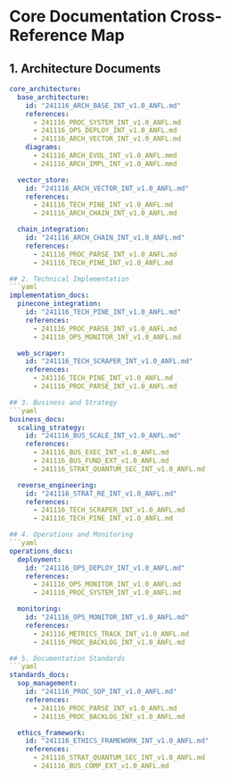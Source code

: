 # Core Documentation Cross-Reference Map

## 1. Architecture Documents
```yaml
core_architecture:
  base_architecture:
    id: "241116_ARCH_BASE_INT_v1.0_ANFL.md"
    references:
      - 241116_PROC_SYSTEM_INT_v1.0_ANFL.md
      - 241116_OPS_DEPLOY_INT_v1.0_ANFL.md
      - 241116_ARCH_VECTOR_INT_v1.0_ANFL.md
    diagrams:
      - 241116_ARCH_EVOL_INT_v1.0_ANFL.mmd
      - 241116_ARCH_IMPL_INT_v1.0_ANFL.mmd

  vector_store:
    id: "241116_ARCH_VECTOR_INT_v1.0_ANFL.md"
    references:
      - 241116_TECH_PINE_INT_v1.0_ANFL.md
      - 241116_ARCH_CHAIN_INT_v1.0_ANFL.md

  chain_integration:
    id: "241116_ARCH_CHAIN_INT_v1.0_ANFL.md"
    references:
      - 241116_PROC_PARSE_INT_v1.0_ANFL.md
      - 241116_TECH_PINE_INT_v1.0_ANFL.md

## 2. Technical Implementation
```yaml
implementation_docs:
  pinecone_integration:
    id: "241116_TECH_PINE_INT_v1.0_ANFL.md"
    references:
      - 241116_PROC_PARSE_INT_v1.0_ANFL.md
      - 241116_OPS_MONITOR_INT_v1.0_ANFL.md

  web_scraper:
    id: "241116_TECH_SCRAPER_INT_v1.0_ANFL.md"
    references:
      - 241116_TECH_PINE_INT_v1.0_ANFL.md
      - 241116_PROC_PARSE_INT_v1.0_ANFL.md

## 3. Business and Strategy
```yaml
business_docs:
  scaling_strategy:
    id: "241116_BUS_SCALE_INT_v1.0_ANFL.md"
    references:
      - 241116_BUS_EXEC_INT_v1.0_ANFL.md
      - 241116_BUS_FUND_EXT_v1.0_ANFL.md
      - 241116_STRAT_QUANTUM_SEC_INT_v1.0_ANFL.md

  reverse_engineering:
    id: "241116_STRAT_RE_INT_v1.0_ANFL.md"
    references:
      - 241116_TECH_SCRAPER_INT_v1.0_ANFL.md
      - 241116_TECH_PINE_INT_v1.0_ANFL.md

## 4. Operations and Monitoring
```yaml
operations_docs:
  deployment:
    id: "241116_OPS_DEPLOY_INT_v1.0_ANFL.md"
    references:
      - 241116_OPS_MONITOR_INT_v1.0_ANFL.md
      - 241116_PROC_SYSTEM_INT_v1.0_ANFL.md

  monitoring:
    id: "241116_OPS_MONITOR_INT_v1.0_ANFL.md"
    references:
      - 241116_METRICS_TRACK_INT_v1.0_ANFL.md
      - 241116_PROC_BACKLOG_INT_v1.0_ANFL.md

## 5. Documentation Standards
```yaml
standards_docs:
  sop_management:
    id: "241116_PROC_SOP_INT_v1.0_ANFL.md"
    references:
      - 241116_PROC_PARSE_INT_v1.0_ANFL.md
      - 241116_PROC_BACKLOG_INT_v1.0_ANFL.md

  ethics_framework:
    id: "241116_ETHICS_FRAMEWORK_INT_v1.0_ANFL.md"
    references:
      - 241116_STRAT_QUANTUM_SEC_INT_v1.0_ANFL.md
      - 241116_BUS_COMP_EXT_v1.0_ANFL.md
